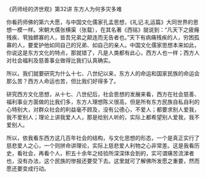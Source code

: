 《药师经的济世观》第32讲 东方人为何多灾多难

你看药师佛的第六大愿，与中国文化儒家孔孟思想，《礼记.礼运篇》大同世界的思想一模一样。宋朝大儒张横渠（张载），在其名著《西铭》就说到：“凡天下之疲癃残疾、茕独鳏寡的人，皆吾兄弟之颠连而无告者也。”天下有病痛残疾的人，穷困孤寡的人，要爱护他如同自己的兄弟、如自己的亲人。中国文化儒家思想本来如此，你说这是东方文化的特点，那就错了，凡是人类都有此心，西方人也一样；西方人对社会福利及慈善事业做得比我们认真确实。

所以，我们就要研究为什么十七、八世纪以来，东方人的命运和国家民族的命运会那么苦？西方人命运也苦，但比我们好得多了。

研究西方文化思想，从十七、八世纪后，社会思想的发展来看，西方在社会慈善、福利事业方面做的比我们多，东方人理想陈义很高，但是所有东方民族自私自利的心特别大，对群众社会的利益毫不顾及，没有公德心，不爱人；都要求别人爱我，我不爱别人；理论上讲我爱人人，那是给别人听的，实际上都希望别人爱我，我不爱别人。

所以，依我看东西方这几百年社会的结构，与文化思想的形态，一个是真正实行了慈悲爱人之心，一个则拼命讲理论，实际上慈悲爱人利物之心非常差。这是我看历史，看社会，再看个人，积五十余年之经验所深深体会到的，实可谓痛苦流涕者也，没有办法，这个民族的惨报还要受下去。这里就可了解佛所发愿之重要，然而愿还要变成行动。